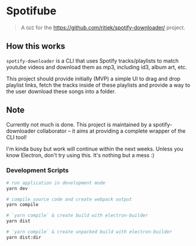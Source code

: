 # Spotifube

> A `GUI` for the https://github.com/ritiek/spotify-downloader/ project.

## How this works
`spotify-downloader` is a CLI that uses Spotify tracks/playlists to match youtube videos and download them as mp3, including id3, album art, etc.

This project should provide initially (MVP) a simple UI to drag and drop playlist links, fetch the tracks inside of these playlists and provide a way to the user download these songs into a folder.

## Note

Currently not much is done. This project is maintained by a spotify-downloader collaborator – it aims at providing a complete wrapper of the CLI tool!

I'm kinda busy but work will continue within the next weeks. Unless you know Electron, don't try using this. It's nothing but a mess :)

### Development Scripts

```bash
# run application in development mode
yarn dev

# compile source code and create webpack output
yarn compile

# `yarn compile` & create build with electron-builder
yarn dist

# `yarn compile` & create unpacked build with electron-builder
yarn dist:dir
```
